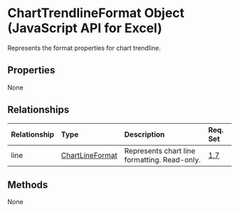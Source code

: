 # ChartTrendlineFormat Object (JavaScript API for Excel)

Represents the format properties for chart trendline.

## Properties

None

## Relationships
| Relationship | Type	|Description| Req. Set|
|:---------------|:--------|:----------|:----|
|line|[ChartLineFormat](chartlineformat.md)|Represents chart line formatting. Read-only.|[1.7](../requirement-sets/excel-api-requirement-sets.md)|

## Methods
None

